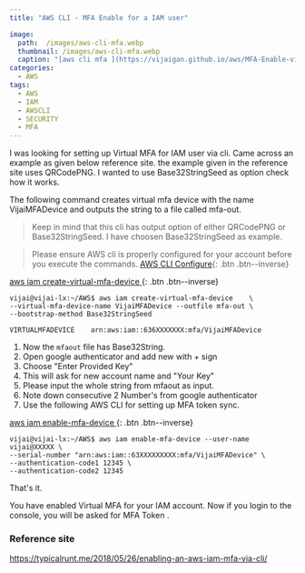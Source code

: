 ```yaml
---
title: "AWS CLI - MFA Enable for a IAM user"

image: 
  path:  /images/aws-cli-mfa.webp
  thumbnail: /images/aws-cli-mfa.webp
  caption: "[aws cli mfa ](https://vijaigan.github.io/aws/MFA-Enable-via-AWS-CLI/)"
categories:
  - AWS 
tags:
  - AWS
  - IAM
  - AWSCLI 
  - SECURITY 
  - MFA 
---
```

I was looking for setting up Virtual MFA for IAM user via cli. 
Came across an example as given below reference site. the example given in the reference site uses QRCodePNG.
I wanted to use Base32StringSeed as option check how it works. 

The following command creates virtual mfa device with the name VijaiMFADevice and outputs the string 
to a file called mfa-out. 

> Keep in mind that this cli has output option of either QRCodePNG or Base32StringSeed. 
I have choosen Base32StringSeed as example.  

> Please ensure AWS cli is properly configured for your account before you execute the commands.
[AWS CLI Configure](https://docs.aws.amazon.com/cli/latest/userguide/cli-chap-configure.html){: .btn .btn--inverse}

[aws iam create-virtual-mfa-device ](https://docs.aws.amazon.com/cli/latest/reference/iam/create-virtual-mfa-device.html){: .btn .btn--inverse}

~~~shell 
vijai@vijai-lx:~/AWS$ aws iam create-virtual-mfa-device    \ 
--virtual-mfa-device-name VijaiMFADevice --outfile mfa-out \ 
--bootstrap-method Base32StringSeed

VIRTUALMFADEVICE    arn:aws:iam::636XXXXXXX:mfa/VijaiMFADevice
~~~ 

1. Now the `mfaout` file has Base32String.
2. Open google authenticator and add new with + sign 
3. Choose "Enter Provided Key" 
4. This will ask for new account name and "Your Key" 
5. Please input the whole string from mfaout as input. 
6. Note down consecutive 2 Number's from google authenticator 
7. Use the following AWS CLI for setting up MFA token sync. 

[aws iam enable-mfa-device ](https://docs.aws.amazon.com/cli/latest/reference/iam/enable-mfa-device.html){: .btn .btn--inverse}
~~~shell 
vijai@vijai-lx:~/AWS$ aws iam enable-mfa-device --user-name vijai@XXXXX \ 
--serial-number "arn:aws:iam::63XXXXXXXXX:mfa/VijaiMFADevice" \ 
--authentication-code1 12345 \
--authentication-code2 12345 
~~~ 

That's it. 

You have enabled Virtual MFA for your IAM account. Now if you login to the console, you will be asked for MFA Token .

### Reference site 

https://typicalrunt.me/2018/05/26/enabling-an-aws-iam-mfa-via-cli/  
